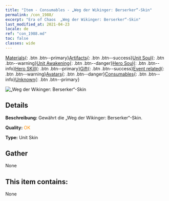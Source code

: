 ```yaml
---
title: "Item - Consumables - „Weg der Wikinger: Berserker“-Skin"
permalink: /con_1988/
excerpt: "Era of Chaos  „Weg der Wikinger: Berserker“-Skin"
last_modified_at: 2021-04-23
locale: de
ref: "con_1988.md"
toc: false
classes: wide
---
```

 [Materials](/ItemsDE/){: .btn .btn--primary}[Artifacts](/ItemsDE/Artifacts/){: .btn .btn--success}[Unit Soul](/ItemsDE/UnitSoul/){: .btn .btn--warning}[Unit Awakening](/ItemsDE/UnitAwakening/){: .btn .btn--danger}[Hero Soul](/ItemsDE/HeroSoul/){: .btn .btn--info}[Hero SKill](/ItemsDE/HeroSkill/){: .btn .btn--primary}[Gift](/ItemsDE/Gift/){: .btn .btn--success}[Event related](/ItemsDE/Events/){: .btn .btn--warning}[Avatars](/ItemsDE/Avatars/){: .btn .btn--danger}[Consumables](/ItemsDE/Consumables/){: .btn .btn--info}[Unknown](/ItemsDE/Unknown/){: .btn .btn--primary}

 ![„Weg der Wikinger: Berserker“-Skin](/images/u/ti_kuangzhanshipifu.jpg)

## Details
 **Beschreibung:** Gewährt die „Weg der Wikinger: Berserker“-Skin.

 **Quality:** <span style="color: #FF8C00">OK</span>

 **Type:** Unit Skin

## Gather

  None

## This item contains:

  None

